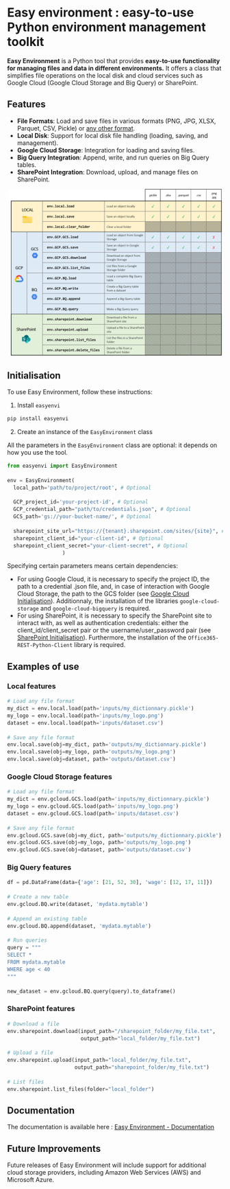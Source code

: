 # Easy environment : easy-to-use Python environment management toolkit

**Easy Environment** is a Python tool that provides **easy-to-use functionality for managing files and data in different environments.** It offers a class that simplifies file operations on the local disk and cloud services such as Google Cloud (Google Cloud Storage and Big Query) or SharePoint.

## Features

* **File Formats**: Load and save files in various formats (PNG, JPG, XLSX, Parquet, CSV, Pickle) or [any other format](https://antoinepinto.gitbook.io/easy-environment/extra/customise-supported-formats).
* **Local Disk**: Support for local disk file handling (loading, saving, and management).
* **Google Cloud Storage**: Integration for loading and saving files.
* **Big Query Integration**: Append, write, and run queries on Big Query tables.
* **SharePoint Integration**: Download, upload, and manage files on SharePoint.

<p align="center">
  <img src="img/table_support.png" alt="drawing" width="500"/>
</p>

## Initialisation

To use Easy Environment, follow these instructions:

1. Install `easyenvi`

```python
pip install easyenvi
```

2. Create an instance of the `EasyEnvironment` class

All the parameters in the `EasyEnvironment` class are optional: it depends on how you use the tool. 

```python
from easyenvi import EasyEnvironment

env = EasyEnvironment(
  local_path='path/to/project/root', # Optional

  GCP_project_id='your-project-id', # Optional
  GCP_credential_path="path/to/credentials.json", # Optional
  GCS_path='gs://your-bucket-name/', # Optional

  sharepoint_site_url="https://{tenant}.sharepoint.com/sites/{site}", # Optional
  sharepoint_client_id="your-client-id", # Optional
  sharepoint_client_secret="your-client-secret", # Optional
                  )
```

Specifying certain parameters means certain dependencies: 
* For using Google Cloud, it is necessary to specify the project ID, the path to a credential .json file, and, in case of interaction with Google Cloud Storage, the path to the GCS folder (see [Google Cloud Initialisation](https://antoinepinto.gitbook.io/easy-environment/google-cloud-environment/google-cloud-initialisation)). Additionnaly, the installation of the libraries `google-cloud-storage` and `google-cloud-bigquery` is required. 
* For using SharePoint, it is necessary to specify the SharePoint site to interact with, as well as authentication credentials: either the client_id/client_secret pair or the username/user_password pair (see [SharePoint Initialisation](https://antoinepinto.gitbook.io/easy-environment/sharepoint-environment/sharepoint-initialisation)). Furthermore, the installation of the `Office365-REST-Python-Client` library is required.

## Examples of use

### Local features

```python
# Load any file format
my_dict = env.local.load(path='inputs/my_dictionnary.pickle')
my_logo = env.local.load(path='inputs/my_logo.png')
dataset = env.local.load(path='inputs/dataset.csv')

# Save any file format
env.local.save(obj=my_dict, path='outputs/my_dictionnary.pickle')
env.local.save(obj=my_logo, path='outputs/my_logo.png')
env.local.save(obj=dataset, path='outputs/dataset.csv')
```

### Google Cloud Storage features

```python
# Load any file format
my_dict = env.gcloud.GCS.load(path='inputs/my_dictionnary.pickle')
my_logo = env.gcloud.GCS.load(path='inputs/my_logo.png')
dataset = env.gcloud.GCS.load(path='inputs/dataset.csv')

# Save any file format
env.gcloud.GCS.save(obj=my_dict, path='outputs/my_dictionnary.pickle')
env.gcloud.GCS.save(obj=my_logo, path='outputs/my_logo.png')
env.gcloud.GCS.save(obj=dataset, path='outputs/dataset.csv')
```

### Big Query features

```python
df = pd.DataFrame(data={'age': [21, 52, 30], 'wage': [12, 17, 11]})

# Create a new table
env.gcloud.BQ.write(dataset, 'mydata.mytable')

# Append an existing table
env.gcloud.BQ.append(dataset, 'mydata.mytable')

# Run queries
query = """
SELECT *
FROM mydata.mytable
WHERE age < 40
"""

new_dataset = env.gcloud.BQ.query(query).to_dataframe()
```

### SharePoint features

```python
# Download a file
env.sharepoint.download(input_path="/sharepoint_folder/my_file.txt",
                        output_path="local_folder/my_file.txt")
                        
# Upload a file
env.sharepoint.upload(input_path="local_folder/my_file.txt",
                      output_path="sharepoint_folder/my_file.txt")
                      
# List files
env.sharepoint.list_files(folder="local_folder")
```

## Documentation

The documentation is available here : [Easy Environment - Documentation](https://antoinepinto.gitbook.io/easy-environment/)

## Future Improvements

Future releases of Easy Environment will include support for additional cloud storage providers, including Amazon Web Services (AWS) and Microsoft Azure.
